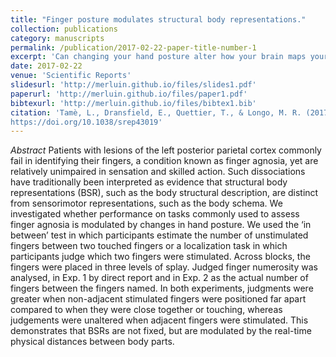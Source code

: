 ```yaml
---
title: "Finger posture modulates structural body representations."
collection: publications
category: manuscripts
permalink: /publication/2017-02-22-paper-title-number-1
excerpt: 'Can changing your hand posture alter how your brain maps your own fingers?'
date: 2017-02-22
venue: 'Scientific Reports'
slidesurl: 'http://merluin.github.io/files/slides1.pdf'
paperurl: 'http://merluin.github.io/files/paper1.pdf'
bibtexurl: 'http://merluin.github.io/files/bibtex1.bib'
citation: 'Tamè, L., Dransfield, E., Quettier, T., & Longo, M. R. (2017). Finger posture modulates structural body representations. Scientific Reports, 7(1), 43019.
https://doi.org/10.1038/srep43019'
---
```

*Abstract*
Patients with lesions of the left posterior parietal cortex commonly fail in identifying their fingers, a condition known as finger agnosia, yet are relatively unimpaired in sensation and skilled action. Such dissociations have traditionally been interpreted as evidence that structural body representations (BSR), such as the body structural description, are distinct from sensorimotor representations, such as the body schema. We investigated whether performance on tasks commonly used to assess finger agnosia is modulated by changes in hand posture. We used the ‘in between’ test in which participants estimate the number of unstimulated fingers between two touched fingers or a localization task in which participants judge which two fingers were stimulated. Across blocks, the fingers were placed in three levels of splay. Judged finger numerosity was analysed, in Exp. 1 by direct report and in Exp. 2 as the actual number of fingers between the fingers named. In both experiments, judgments were greater when non-adjacent stimulated fingers were positioned far apart compared to when they were close together or touching, whereas judgements were unaltered when adjacent fingers were stimulated. This demonstrates that BSRs are not fixed, but are modulated by the real-time physical distances between body parts.
